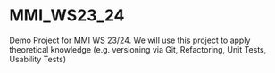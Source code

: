 # MMI_WS23_24

Demo Project for MMI WS 23/24. We will use this project to apply theoretical knowledge (e.g. versioning via Git, Refactoring, Unit Tests, Usability Tests)
